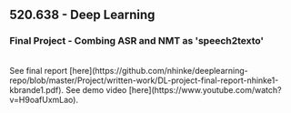 ## 520.638 - Deep Learning
### Final Project - Combing ASR and NMT as 'speech2texto'
<br>
See final report [here](https://github.com/nhinke/deeplearning-repo/blob/master/Project/written-work/DL-project-final-report-nhinke1-kbrande1.pdf).
See demo video [here](https://www.youtube.com/watch?v=H9oafUxmLao).

